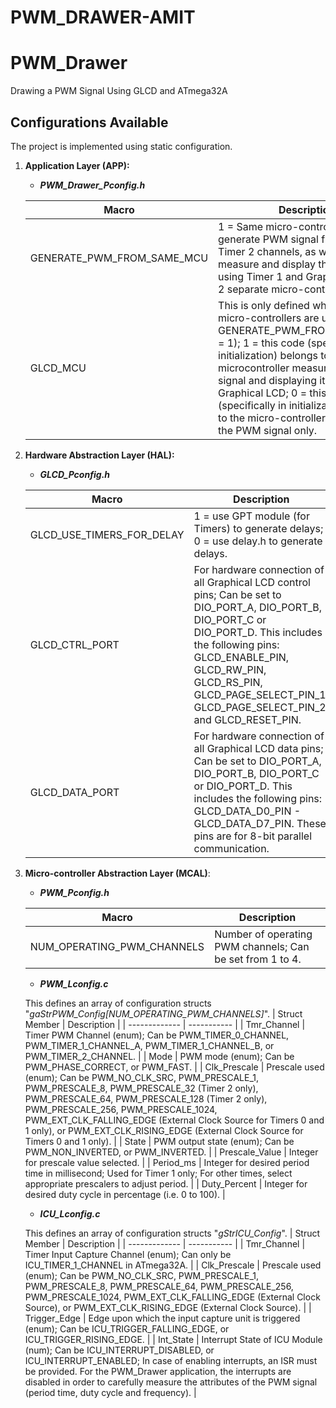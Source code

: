 # PWM_DRAWER-AMIT


# PWM_Drawer
Drawing a PWM Signal Using GLCD and ATmega32A

## Configurations Available
The project is implemented using static configuration.
1. **Application Layer (APP):** 
   - ***PWM_Drawer_Pconfig.h***
   
   | Macro | Description |
   | ----- | ----------- |
   | GENERATE_PWM_FROM_SAME_MCU | 1 = Same micro-controller is used to generate PWM signal from Timer 0 or Timer 2 channels, as well as to measure and display this PWM signal using Timer 1 and Graphical LCD; 0 = 2 separate micro-controllers used |
   | GLCD_MCU | This is only defined when 2 seperate micro-controllers are used (i.e. GENERATE_PWM_FROM_SAME_MCU = 1); 1 = this code (specifically in initialization) belongs to the microcontroller measuring the PWM signal and displaying it on the Graphical LCD; 0 = this code (specifically in initialization) belongs to the micro-controller generating the PWM signal only. |
2. **Hardware Abstraction Layer (HAL):**
   - ***GLCD_Pconfig.h***

   | Macro | Description |
   | ----- | ----------- |
   | GLCD_USE_TIMERS_FOR_DELAY | 1 = use GPT module (for Timers) to generate delays; 0 = use delay.h to generate delays. |
   | GLCD_CTRL_PORT | For hardware connection of all Graphical LCD control pins; Can be set to DIO_PORT_A, DIO_PORT_B, DIO_PORT_C or DIO_PORT_D. This includes the following pins: GLCD_ENABLE_PIN, GLCD_RW_PIN, GLCD_RS_PIN, GLCD_PAGE_SELECT_PIN_1, GLCD_PAGE_SELECT_PIN_2 and GLCD_RESET_PIN.|
   | GLCD_DATA_PORT | For hardware connection of all Graphical LCD data pins; Can be set to DIO_PORT_A, DIO_PORT_B, DIO_PORT_C or DIO_PORT_D. This includes the following pins: GLCD_DATA_D0_PIN - GLCD_DATA_D7_PIN. These pins are for 8-bit parallel communication. |
3. **Micro-controller Abstraction Layer (MCAL)**:
   - ***PWM_Pconfig.h***
   
   | Macro | Description |
   | ----- | ----------- |
   | NUM_OPERATING_PWM_CHANNELS | Number of operating PWM channels; Can be set from 1 to 4. |
   - ***PWM_Lconfig.c***
   
   This defines an array of configuration structs "*gaStrPWM_Config[NUM_OPERATING_PWM_CHANNELS]*".
   | Struct Member | Description |
   | ------------- | ----------- |
   | Tmr_Channel | Timer PWM Channel (enum); Can be PWM_TIMER_0_CHANNEL, PWM_TIMER_1_CHANNEL_A, PWM_TIMER_1_CHANNEL_B, or PWM_TIMER_2_CHANNEL. |
   | Mode | PWM mode (enum); Can be PWM_PHASE_CORRECT, or PWM_FAST. |
   | Clk_Prescale | Prescale used (enum); Can be PWM_NO_CLK_SRC, PWM_PRESCALE_1, PWM_PRESCALE_8, PWM_PRESCALE_32 (Timer 2 only), PWM_PRESCALE_64, PWM_PRESCALE_128 (Timer 2 only), PWM_PRESCALE_256, PWM_PRESCALE_1024, PWM_EXT_CLK_FALLING_EDGE (External Clock Source for Timers 0 and 1 only), or PWM_EXT_CLK_RISING_EDGE (External Clock Source for Timers 0 and 1 only). |
   | State | PWM output state (enum); Can be PWM_NON_INVERTED, or PWM_INVERTED. |
   | Prescale_Value | Integer for prescale value selected. |
   | Period_ms | Integer for desired period time in millisecond; Used for Timer 1 only; For other times, select appropriate prescalers to adjust period. |
   | Duty_Percent | Integer for desired duty cycle in percentage (i.e. 0 to 100). |
   - ***ICU_Lconfig.c***

   This defines an array of configuration structs "*gStrICU_Config*".
   | Struct Member | Description |
   | ------------- | ----------- |
   | Tmr_Channel | Timer Input Capture Channel (enum); Can only be ICU_TIMER_1_CHANNEL in ATmega32A. |
   | Clk_Prescale | Prescale used (enum); Can be PWM_NO_CLK_SRC, PWM_PRESCALE_1, PWM_PRESCALE_8, PWM_PRESCALE_64, PWM_PRESCALE_256, PWM_PRESCALE_1024, PWM_EXT_CLK_FALLING_EDGE (External Clock Source), or PWM_EXT_CLK_RISING_EDGE (External Clock Source). |
   | Trigger_Edge | Edge upon which the input capture unit is triggered (enum); Can be ICU_TRIGGER_FALLING_EDGE, or ICU_TRIGGER_RISING_EDGE. |
   | Int_State | Interrupt State of ICU Module (num); Can be ICU_INTERRUPT_DISABLED, or ICU_INTERRUPT_ENABLED; In case of enabling interrupts, an ISR must be provided. For the PWM_Drawer application, the interrupts are disabled in order to carefully measure the attributes of the PWM signal (period time, duty cycle and frequency). |
